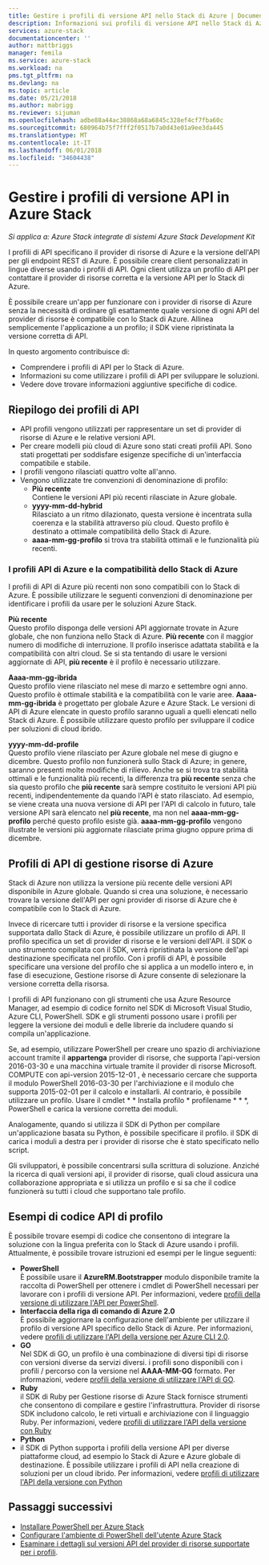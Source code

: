 ```yaml
---
title: Gestire i profili di versione API nello Stack di Azure | Documenti Microsoft
description: Informazioni sui profili di versione API nello Stack di Azure.
services: azure-stack
documentationcenter: ''
author: mattbriggs
manager: femila
ms.service: azure-stack
ms.workload: na
pms.tgt_pltfrm: na
ms.devlang: na
ms.topic: article
ms.date: 05/21/2018
ms.author: mabrigg
ms.reviewer: sijuman
ms.openlocfilehash: adbe88a44ac38868a68a6845c328ef4cf7fba60c
ms.sourcegitcommit: 680964b75f7fff2f0517b7a0d43e01a9ee3da445
ms.translationtype: MT
ms.contentlocale: it-IT
ms.lasthandoff: 06/01/2018
ms.locfileid: "34604438"
---
```

# <a name="manage-api-version-profiles-in-azure-stack"></a>Gestire i profili di versione API in Azure Stack

*Si applica a: Azure Stack integrate di sistemi Azure Stack Development Kit*

I profili di API specificano il provider di risorse di Azure e la versione dell'API per gli endpoint REST di Azure. È possibile creare client personalizzati in lingue diverse usando i profili di API. Ogni client utilizza un profilo di API per contattare il provider di risorse corretta e la versione API per lo Stack di Azure.

È possibile creare un'app per funzionare con i provider di risorse di Azure senza la necessità di ordinare gli esattamente quale versione di ogni API del provider di risorse è compatibile con lo Stack di Azure. Allinea semplicemente l'applicazione a un profilo; il SDK viene ripristinata la versione corretta di API.

In questo argomento contribuisce di:

 - Comprendere i profili di API per lo Stack di Azure.
 - Informazioni su come utilizzare i profili di API per sviluppare le soluzioni.
 - Vedere dove trovare informazioni aggiuntive specifiche di codice.

## <a name="summary-of-api-profiles"></a>Riepilogo dei profili di API

- API profili vengono utilizzati per rappresentare un set di provider di risorse di Azure e le relative versioni API.
- Per creare modelli più cloud di Azure sono stati creati profili API. Sono stati progettati per soddisfare esigenze specifiche di un'interfaccia compatibile e stabile.
- I profili vengono rilasciati quattro volte all'anno.
- Vengono utilizzate tre convenzioni di denominazione di profilo:
    - **Più recente**  
        Contiene le versioni API più recenti rilasciate in Azure globale.
    - **yyyy-mm-dd-hybrid**  
    Rilasciato a un ritmo dilazionato, questa versione è incentrata sulla coerenza e la stabilità attraverso più cloud. Questo profilo è destinato a ottimale compatibilità dello Stack di Azure.
    - **aaaa-mm-gg-profilo** si trova tra stabilità ottimali e le funzionalità più recenti.

### <a name="azure-api-profiles-and-azure-stack-compatibility"></a>I profili API di Azure e la compatibilità dello Stack di Azure

I profili di API di Azure più recenti non sono compatibili con lo Stack di Azure. È possibile utilizzare le seguenti convenzioni di denominazione per identificare i profili da usare per le soluzioni Azure Stack.

**Più recente**  
Questo profilo disponga delle versioni API aggiornate trovate in Azure globale, che non funziona nello Stack di Azure. **Più recente** con il maggior numero di modifiche di interruzione. Il profilo inserisce adattata stabilità e la compatibilità con altri cloud. Se si sta tentando di usare le versioni aggiornate di API, **più recente** è il profilo è necessario utilizzare.

**Aaaa-mm-gg-ibrida**  
Questo profilo viene rilasciato nel mese di marzo e settembre ogni anno. Questo profilo è ottimale stabilità e la compatibilità con le varie aree. **Aaaa-mm-gg-ibrida** è progettato per globale Azure e Azure Stack. Le versioni di API di Azure elencate in questo profilo saranno uguali a quelli elencati nello Stack di Azure. È possibile utilizzare questo profilo per sviluppare il codice per soluzioni di cloud ibrido.

**yyyy-mm-dd-profile**  
Questo profilo viene rilasciato per Azure globale nel mese di giugno e dicembre. Questo profilo non funzionerà sullo Stack di Azure; in genere, saranno presenti molte modifiche di rilievo. Anche se si trova tra stabilità ottimali e le funzionalità più recenti, la differenza tra **più recente** senza che sia questo profilo che **più recente** sarà sempre costituito le versioni API più recenti, indipendentemente da quando l'API è stato rilasciato. Ad esempio, se viene creata una nuova versione di API per l'API di calcolo in futuro, tale versione API sarà elencato nel **più recente**, ma non nel **aaaa-mm-gg-profilo** perché questo profilo esiste già.  **aaaa-mm-gg-profilo** vengono illustrate le versioni più aggiornate rilasciate prima giugno oppure prima di dicembre.

## <a name="azure-resource-manager-api-profiles"></a>Profili di API di gestione risorse di Azure

Stack di Azure non utilizza la versione più recente delle versioni API disponibile in Azure globale. Quando si crea una soluzione, è necessario trovare la versione dell'API per ogni provider di risorse di Azure che è compatibile con lo Stack di Azure.

Invece di ricercare tutti i provider di risorse e la versione specifica supportata dallo Stack di Azure, è possibile utilizzare un profilo di API. Il profilo specifica un set di provider di risorse e le versioni dell'API. il SDK o uno strumento compilata con il SDK, verrà ripristinata la versione dell'api destinazione specificata nel profilo. Con i profili di API, è possibile specificare una versione del profilo che si applica a un modello intero e, in fase di esecuzione, Gestione risorse di Azure consente di selezionare la versione corretta della risorsa.

I profili di API funzionano con gli strumenti che usa Azure Resource Manager, ad esempio di codice fornito nel SDK di Microsoft Visual Studio, Azure CLI, PowerShell. SDK e gli strumenti possono usare i profili per leggere la versione dei moduli e delle librerie da includere quando si compila un'applicazione.

Se, ad esempio, utilizzare PowerShell per creare uno spazio di archiviazione account tramite il **appartenga** provider di risorse, che supporta l'api-version 2016-03-30 e una macchina virtuale tramite il provider di risorse Microsoft. COMPUTE con api-version 2015-12-01 , è necessario cercare che supporta il modulo PowerShell 2016-03-30 per l'archiviazione e il modulo che supporta 2015-02-01 per il calcolo e installarli. Al contrario, è possibile utilizzare un profilo. Usare il cmdlet * * Installa profilo * profilename * * *, PowerShell e carica la versione corretta dei moduli.

Analogamente, quando si utilizza il SDK di Python per compilare un'applicazione basata su Python, è possibile specificare il profilo. il SDK di carica i moduli a destra per i provider di risorse che è stato specificato nello script.

Gli sviluppatori, è possibile concentrarsi sulla scrittura di soluzione. Anziché la ricerca di quali versioni api, il provider di risorse, quali cloud assicura una collaborazione appropriata e si utilizza un profilo e si sa che il codice funzionerà su tutti i cloud che supportano tale profilo.

## <a name="api-profile-code-samples"></a>Esempi di codice API di profilo

È possibile trovare esempi di codice che consentono di integrare la soluzione con la lingua preferita con lo Stack di Azure usando i profili. Attualmente, è possibile trovare istruzioni ed esempi per le lingue seguenti:

- **PowerShell**  
È possibile usare il **AzureRM.Bootstrapper** modulo disponibile tramite la raccolta di PowerShell per ottenere i cmdlet di PowerShell necessari per lavorare con i profili di versione API. Per informazioni, vedere [profili della versione di utilizzare l'API per PowerShell](azure-stack-version-profiles-powershell.md).
- **Interfaccia della riga di comando di Azure 2.0**  
È possibile aggiornare la configurazione dell'ambiente per utilizzare il profilo di versione API specifico dello Stack di Azure. Per informazioni, vedere [profili di utilizzare l'API della versione per Azure CLI 2.0](azure-stack-version-profiles-azurecli2.md).
- **GO**  
Nel SDK di GO, un profilo è una combinazione di diversi tipi di risorse con versioni diverse da servizi diversi. i profili sono disponibili con i profili / percorso con la versione nel **AAAA-MM-GG** formato. Per informazioni, vedere [profili della versione di utilizzare l'API di GO](azure-stack-version-profiles-go.md).
- **Ruby**  
il SDK di Ruby per Gestione risorse di Azure Stack fornisce strumenti che consentono di compilare e gestire l'infrastruttura. Provider di risorse SDK includono calcolo, le reti virtuali e archiviazione con il linguaggio Ruby. Per informazioni, vedere [profili di utilizzare l'API della versione con Ruby](azure-stack-version-profiles-ruby.md)
- **Python**  
- il SDK di Python supporta i profili della versione API per diverse piattaforme cloud, ad esempio lo Stack di Azure e Azure globale di destinazione. È possibile utilizzare i profili di API nella creazione di soluzioni per un cloud ibrido. Per informazioni, vedere [profili di utilizzare l'API della versione con Python](azure-stack-version-profiles-python.md)

## <a name="next-steps"></a>Passaggi successivi

* [Installare PowerShell per Azure Stack](azure-stack-powershell-install.md)
* [Configurare l'ambiente di PowerShell dell'utente Azure Stack](azure-stack-powershell-configure-user.md)
* [Esaminare i dettagli sul versioni API del provider di risorse supportate per i profili](azure-stack-profiles-azure-resource-manager-versions.md).